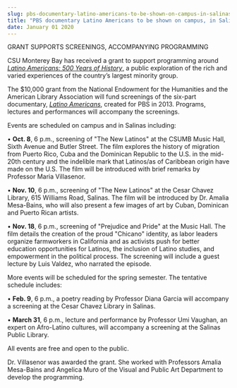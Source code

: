 ```yaml
---
slug: pbs-documentary-latino-americans-to-be-shown-on-campus-in-salinas
title: "PBS documentary Latino Americans to be shown on campus, in Salinas"
date: January 01 2020
---
```


<p>GRANT SUPPORTS SCREENINGS, ACCOMPANYING PROGRAMMING</p><p>CSU Monterey Bay has received a grant to support programming around <a href="https://apply.ala.org/latinoamericans"><em>Latino Americans: 500 Years of History</em>,</a> a public exploration of the rich and varied experiences of the country’s largest minority group.
</p><p>The $10,000 grant from the National Endowment for the Humanities and the American Library Association will fund screenings of the six&#45;part documentary, <em><a href="http://www.pbs.org/latino&#45;americans/en/">Latino Americans</a></em>, created for PBS in 2013. Programs, lectures and performances will accompany the screenings.
</p><p>Events are scheduled on campus and in Salinas including:
</p><p>• <strong>Oct. 8</strong>, 6 p.m., screening of "The New Latinos" at the CSUMB Music Hall, Sixth Avenue and Butler Street. The film explores the history of migration from Puerto Rico, Cuba and the Dominican Republic to the U.S. in the mid&#45;20th century and the indelible mark that Latinos/as of Caribbean origin have made on the U.S. The film will be introduced with brief remarks by Professor Maria Villasenor.
</p><p>• <strong>Nov. 10</strong>, 6 p.m., screening of "The New Latinos" at the Cesar Chavez Library, 615 Williams Road, Salinas. The film will be introduced by Dr. Amalia Mesa&#45;Bains, who will also present a few images of art by Cuban, Dominican and Puerto Rican artists.
</p><p>• <strong>Nov. 18</strong>, 6 p.m., screening of "Prejudice and Pride" at the Music Hall. The film details the creation of the proud "Chicano" identity, as labor leaders organize farmworkers in California and as activists push for better education opportunities for Latinos, the inclusion of Latino studies, and empowerment in the political process.  The screening will include a guest lecture by Luis Valdez, who narrated the episode.
</p><p>More events will be scheduled for the spring semester. The tentative schedule includes:
</p><p>• <strong>Feb. 9</strong>, 6 p.m., a poetry reading by Professor Diana Garcia will accompany a screening at the Cesar Chavez Library in Salinas.
</p><p>• <strong>March 31</strong>, 6 p.m., lecture and performance by Professor Umi Vaughan, an expert on Afro&#45;Latino cultures, will accompany a screening at the Salinas Public Library.
</p><p>All events are free and open to the public.
</p><p>Dr. Villasenor was awarded the grant. She worked with Professors Amalia Mesa&#45;Bains and Angelica Muro of the Visual and Public Art Department to develop the programming.
</p>
